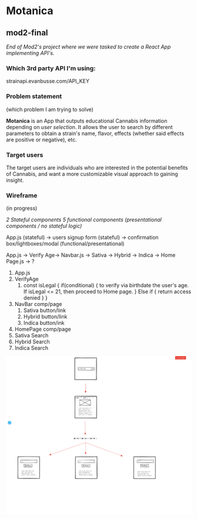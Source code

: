 # Motanica

## mod2-final

*End of Mod2's project where we were tasked to create a React App implementing API's.* 

### Which 3rd party API I'm using:
strainapi.evanbusse.com/API_KEY

### Problem statement 
(which problem I am trying to solve)

**Motanica** is an App that outputs educational Cannabis information depending on *user selection*. It allows the user to search by different parameters to obtain a strain's name, flavor, effects (whether said effects are positive or negative), etc. 

### Target users 
The target users are individuals who are interested in the potential benefits of Cannabis, and want a more customizable visual approach to gaining insight. 

### Wireframe 
(in progress)

*2 Stateful components 5 functional components (presentational components / no stateful logic)*

App.js (stateful) -> users signup form (stateful) -> confirmation box/lightboxes/modal (functional/presentational)

App.js -> Verify Age-> Navbar.js -> Sativa -> Hybrid -> Indica -> Home Page.js -> ?


1. App.js 
1. VerifyAge
   1. const isLegal {
       if(conditional) { to verify via birthdate the user's age. If isLegal <= 21, then proceed to Home page. } Else if {
           return access denied 
       }
   }
1.  NavBar comp/page
    1.  Sativa button/link
    1.  Hybrid button/link
    1.  Indica button/ink
1.  HomePage comp/page
1.  Sativa Search
1.  Hybrid Search
1.  Indica Search


![Quick Wireframe for Motanica](images/MotanicaWireframe.png)